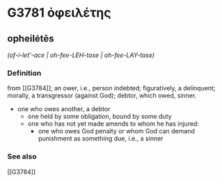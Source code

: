 # G3781 ὀφειλέτης

## opheilétēs

_(of-i-let'-ace | oh-fee-LEH-tase | oh-fee-LAY-tase)_

### Definition

from [[G3784]]; an ower, i.e., person indebted; figuratively, a delinquent; morally, a transgressor (against God); debtor, which owed, sinner.

- one who owes another, a debtor
  - one held by some obligation, bound by some duty
  - one who has not yet made amends to whom he has injured:
    - one who owes God penalty or whom God can demand punishment as something due, i.e., a sinner

### See also

[[G3784]]


